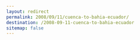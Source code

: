 ```yaml
---
layout: redirect
permalink: 2008/09/11/cuenca-to-bahia-ecuador/
destination: /2008-09-11-cuenca-to-bahia-ecuador
sitemap: false
---
```

